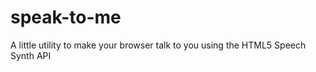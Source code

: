 speak-to-me
===========

A little utility to make your browser talk to you using the HTML5 Speech Synth API
